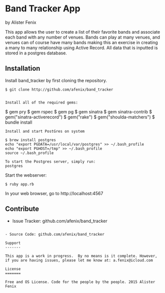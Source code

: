 Band Tracker App
========

by Alister Fenix

This app allows the user to create a list of their favorite bands and associate each band with any number of venues. Bands can play at many venues, and venues can of course have many bands making this an exercise in creating a many to many relationship using Active Record. All data that is inputted is stored in a postgres database.

Installation
------------

Install band_tracker by first cloning the repository.  
```
$ git clone http://github.com/afenix/band_tracker
```

```

Install all of the required gems:
```
$ gem pry
$ gem rspec
$ gem pg
$ gem sinatra
$ gem sinatra-contrib
$ gem("sinatra-activerecord")
$ gem("rake")
$ gem("shoulda-matchers")
$ bundle install

```
Install and start PostGres on system

```
```
$ brew install postgres
echo "export PGDATA=/usr/local/var/postgres" >> ~/.bash_profile
echo "export PGHOST=/tmp" >> ~/.bash_profile
source ~/.bash_profile

To start the Postgres server, simply run:
postgres

````
Start the webserver:

```
$ ruby app.rb
```

In your web browser, go to http://localhost:4567

Contribute
----------

- Issue Tracker: github.com/afenix/band_tracker

```/issues

- Source Code: github.com/afenix/band_tracker

Support
-------

This app is a work in progress.  By no means is it complete. However, if you are having issues, please let me know at: a.fenix@icloud.com

License
=======

Free and OS License. Code for the people by the people. 2015 Alister Fenix
